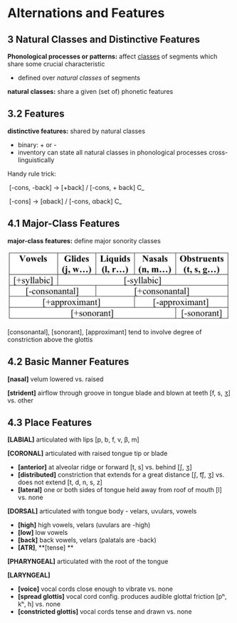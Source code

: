 # Alternations and Features

## 3 Natural Classes and Distinctive Features

**Phonological processes or patterns:** affect <u>classes</u> of segments which share some crucial characteristic  

- defined over *natural classes* of segments  

**natural classes:** share a given (set of) phonetic features  

## 3.2 Features

**distinctive features:** shared by natural classes  

- binary: + or -  
- inventory can state all natural classes in phonological processes cross-linguistically  

Handy rule trick:  

​		[-cons, -back] -> [+back] / [-cons, + back] C_  

​		[-cons] -> [αback] / [-cons, αback] C_  

## 4.1 Major-Class Features

**major-class features:** define major sonority classes  

<img src="images/4major-class-features.jpeg" alt="majorclassfeatures" style="width:500px;" />

[consonantal], [sonorant], [approximant] tend to involve degree of constriction above the glottis  

## 4.2 Basic Manner Features

**[nasal]** velum lowered vs. raised   

**[strident]** airflow through groove in tongue blade and blown at teeth [f, s, ʒ] vs. other  

## 4.3 Place Features

**[LABIAL]** articulated with lips [p, b, f, v, β, m]  

**[CORONAL]** articulated with raised tongue tip or blade   

- **[anterior]** at alveolar ridge or forward [t, s] vs. behind [ʃ, ʒ]  
- **[distributed]** constriction that extends for a great distance [ʃ, t͡ʃ, ʒ] vs. does not extend [t, d, n, s, z]  
- **[lateral]** one or both sides of tongue held away from roof of mouth [l] vs. none

**[DORSAL]** articulated with tongue body - velars, uvulars, vowels  

- **[high]** high vowels, velars (uvulars are -high)  
- **[low]** low vowels  
- **[back]** back vowels, velars (palatals are -back)  
- **[ATR]**, **[tense] ** 

**[PHARYNGEAL]** articulated with the root of the tongue  

**[LARYNGEAL]**  

- **[voice]** vocal cords close enough to vibrate vs. none  
- **[spread glottis]** vocal cord config. produces audible glottal friction [pʰ, kʰ, h] vs. none  
- **[constricted glottis]** vocal cords tense and drawn vs. none  





